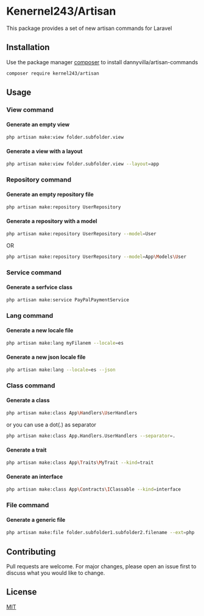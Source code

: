 # Kenernel243/Artisan

This package provides a set of new artisan commands for Laravel

## Installation

Use the package manager [composer](https://getcomposer.org/) to install dannyvilla/artisan-commands

```bash
composer require kernel243/artisan
```

## Usage

### View command
#### Generate an empty view 
```bash
php artisan make:view folder.subfolder.view
```

#### Generate a view with a layout
```bash
php artisan make:view folder.subfolder.view --layout=app
```

### Repository command
#### Generate an empty repository file
```bash
php artisan make:repository UserRepository
```
#### Generate a repository with a model
```bash
php artisan make:repository UserRepository --model=User
```
OR
```bash
php artisan make:repository UserRepository --model=App\Models\User
```

### Service command
#### Generate a serfvice class
```bash
php artisan make:service PayPalPaymentService
```

### Lang command
#### Generate a new locale file 
```bash
php artisan make:lang myFilanem --locale=es
```

#### Generate a new json locale file
```bash
php artisan make:lang --locale=es --json
```

### Class command
#### Generate a class
```bash
php artisan make:class App\Handlers\UserHandlers
```
or you can use a dot(.) as separator
```bash
php artisan make:class App.Handlers.UserHandlers --separator=.
```

#### Generate a trait 
```bash
php artisan make:class App\Traits\MyTrait --kind=trait
```

#### Generate an interface
```bash
php artisan make:class App\Contracts\IClassable --kind=interface
```

### File command
#### Generate a generic file 
```bash
php artisan make:file folder.subfolder1.subfolder2.filename --ext=php
```

## Contributing
Pull requests are welcome. For major changes, please open an issue first to discuss what you would like to change.

## License
[MIT](https://choosealicense.com/licenses/mit/)
